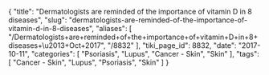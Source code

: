 {
    "title": "Dermatologists are reminded of the importance of vitamin D in 8 diseases",
    "slug": "dermatologists-are-reminded-of-the-importance-of-vitamin-d-in-8-diseases",
    "aliases": [
        "/Dermatologists+are+reminded+of+the+importance+of+vitamin+D+in+8+diseases+\u2013+Oct+2017",
        "/8832"
    ],
    "tiki_page_id": 8832,
    "date": "2017-10-11",
    "categories": [
        "Psoriasis",
        "Lupus",
        "Cancer - Skin",
        "Skin"
    ],
    "tags": [
        "Cancer - Skin",
        "Lupus",
        "Psoriasis",
        "Skin"
    ]
}